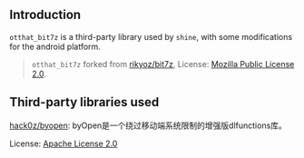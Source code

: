 ## Introduction

`otthat_bit7z` is a third-party library used by `shine`, with some modifications for the android platform.

> `otthat_bit7z` forked from [rikyoz/bit7z](https://github.com/rikyoz/bit7z), License: [Mozilla Public License 2.0](https://github.com/rikyoz/bit7z/blob/master/LICENSE).

## Third-party libraries used

[hack0z/byopen](https://github.com/hack0z/byopen): byOpen是一个绕过移动端系统限制的增强版dlfunctions库。

License: [Apache License 2.0](https://github.com/hack0z/byopen/blob/master/LICENSE.md)